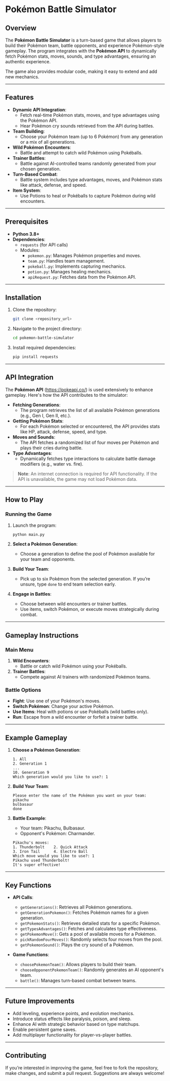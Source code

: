 
# Pokémon Battle Simulator

## Overview

The **Pokémon Battle Simulator** is a turn-based game that allows players to build their Pokémon team, battle opponents, and experience Pokémon-style gameplay. The program integrates with the **Pokémon API** to dynamically fetch Pokémon stats, moves, sounds, and type advantages, ensuring an authentic experience.

The game also provides modular code, making it easy to extend and add new mechanics.

---

## Features

- **Dynamic API Integration**:
  - Fetch real-time Pokémon stats, moves, and type advantages using the Pokémon API.
  - Hear Pokémon cry sounds retrieved from the API during battles.
- **Team Building**:
  - Choose your Pokémon team (up to 6 Pokémon) from any generation or a mix of all generations.
- **Wild Pokémon Encounters**:
  - Battle and attempt to catch wild Pokémon using Pokéballs.
- **Trainer Battles**:
  - Battle against AI-controlled teams randomly generated from your chosen generation.
- **Turn-Based Combat**:
  - Battle system includes type advantages, moves, and Pokémon stats like attack, defense, and speed.
- **Item System**:
  - Use Potions to heal or Pokéballs to capture Pokémon during wild encounters.

---

## Prerequisites

- **Python 3.8+**
- **Dependencies**:
  - `requests` (for API calls)
  - Modules:
    - `pokemon.py`: Manages Pokémon properties and moves.
    - `team.py`: Handles team management.
    - `pokeball.py`: Implements capturing mechanics.
    - `potion.py`: Manages healing mechanics.
    - `apiRequest.py`: Fetches data from the Pokémon API.

---

## Installation

1. Clone the repository:
   ```bash
   git clone <repository_url>
   ```
2. Navigate to the project directory:
   ```bash
   cd pokemon-battle-simulator
   ```
3. Install required dependencies:
   ```bash
   pip install requests
   ```

---

## API Integration

The **Pokémon API** (https://pokeapi.co/) is used extensively to enhance gameplay. Here's how the API contributes to the simulator:

- **Fetching Generations**:
  - The program retrieves the list of all available Pokémon generations (e.g., Gen I, Gen II, etc.).
- **Getting Pokémon Stats**:
  - For each Pokémon selected or encountered, the API provides stats like HP, attack, defense, speed, and type.
- **Moves and Sounds**:
  - The API fetches a randomized list of four moves per Pokémon and plays their cries during battle.
- **Type Advantages**:
  - Dynamically fetches type interactions to calculate battle damage modifiers (e.g., water vs. fire).

> **Note**: An internet connection is required for API functionality. If the API is unavailable, the game may not load Pokémon data.

---

## How to Play

### Running the Game
1. Launch the program:
   ```bash
   python main.py
   ```

2. **Select a Pokémon Generation**:
   - Choose a generation to define the pool of Pokémon available for your team and opponents.

3. **Build Your Team**:
   - Pick up to six Pokémon from the selected generation. If you’re unsure, type `done` to end team selection early.

4. **Engage in Battles**:
   - Choose between wild encounters or trainer battles.
   - Use items, switch Pokémon, or execute moves strategically during combat.

---

## Gameplay Instructions

### **Main Menu**
1. **Wild Encounters**:
   - Battle or catch wild Pokémon using your Pokéballs.
2. **Trainer Battles**:
   - Compete against AI trainers with randomized Pokémon teams.

### **Battle Options**
- **Fight**: Use one of your Pokémon's moves.
- **Switch Pokémon**: Change your active Pokémon.
- **Use Items**: Heal with potions or use Pokéballs (wild battles only).
- **Run**: Escape from a wild encounter or forfeit a trainer battle.

---

## Example Gameplay

1. **Choose a Pokémon Generation**:
   ```
   1. All
   2. Generation 1
   ...
   10. Generation 9
   Which generation would you like to use?: 1
   ```

2. **Build Your Team**:
   ```
   Please enter the name of the Pokémon you want on your team:
   pikachu
   bulbasaur
   done
   ```

3. **Battle Example**:
   - Your team: Pikachu, Bulbasaur.
   - Opponent's Pokémon: Charmander.

   ```
   Pikachu's moves:
   1. Thunderbolt    2. Quick Attack
   3. Iron Tail      4. Electro Ball
   Which move would you like to use?: 1
   Pikachu used Thunderbolt!
   It's super effective!
   ```

---

## Key Functions

- **API Calls**:
  - `getGenerations()`: Retrieves all Pokémon generations.
  - `getGenerationPokemon()`: Fetches Pokémon names for a given generation.
  - `getPokemonStats()`: Retrieves detailed stats for a specific Pokémon.
  - `getTypesAdvantages()`: Fetches and calculates type effectiveness.
  - `getPokemonMove()`: Gets a pool of available moves for a Pokémon.
  - `pickRandomFourMoves()`: Randomly selects four moves from the pool.
  - `getPokemonSound()`: Plays the cry sound of a Pokémon.

- **Game Functions**:
  - `choosePokemonTeam()`: Allows players to build their team.
  - `chooseOpponentPokemonTeam()`: Randomly generates an AI opponent's team.
  - `battle()`: Manages turn-based combat between teams.

---

## Future Improvements

- Add leveling, experience points, and evolution mechanics.
- Introduce status effects like paralysis, poison, and sleep.
- Enhance AI with strategic behavior based on type matchups.
- Enable persistent game saves.
- Add multiplayer functionality for player-vs-player battles.

---

## Contributing

If you’re interested in improving the game, feel free to fork the repository, make changes, and submit a pull request. Suggestions are always welcome!
